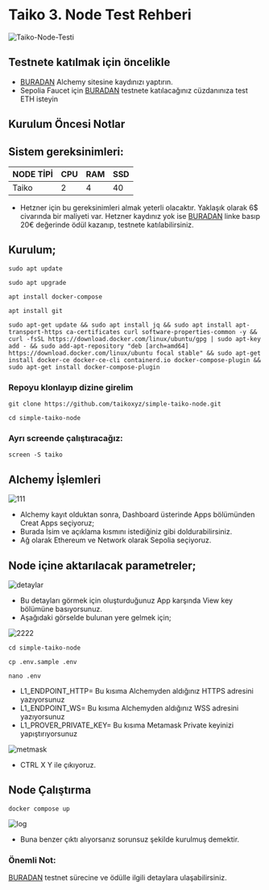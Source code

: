 # Taiko 3. Node Test Rehberi
![Taiko-Node-Testi](https://mirror-media.imgix.net/publication-images/4qVW-dWhNmMQr61g91hGt.png?height=512&width=1024&h=512&w=1024&auto=compress)

## Testnete katılmak için öncelikle 
* [BURADAN](https://www.alchemy.com/) Alchemy sitesine kaydınızı yaptırın.
* Sepolia Faucet için [BURADAN](https://sepoliafaucet.com/) testnete katılacağınız cüzdanınıza test ETH isteyin

## Kurulum Öncesi Notlar

## Sistem gereksinimleri:
NODE TİPİ | CPU     | RAM      | SSD     |
| ------------- | ------------- | ------------- | -------- |
| Taiko | 2         | 4      | 40 |
 

* Hetzner için bu gereksinimleri almak yeterli olacaktır. Yaklaşık olarak 6$ civarında bir maliyeti var.
Hetzner kaydınız yok ise [BURADAN](https://hetzner.cloud/?ref=ew4WgPUfxeyJ) linke basıp 20€ değerinde ödül kazanıp, testnete katılabilirsiniz.

## Kurulum;
```
sudo apt update
```
```
sudo apt upgrade
```
```
apt install docker-compose
```
```
apt install git
```
```
sudo apt-get update && sudo apt install jq && sudo apt install apt-transport-https ca-certificates curl software-properties-common -y && curl -fsSL https://download.docker.com/linux/ubuntu/gpg | sudo apt-key add - && sudo add-apt-repository "deb [arch=amd64] https://download.docker.com/linux/ubuntu focal stable" && sudo apt-get install docker-ce docker-ce-cli containerd.io docker-compose-plugin && sudo apt-get install docker-compose-plugin
```

### Repoyu klonlayıp dizine girelim
```
git clone https://github.com/taikoxyz/simple-taiko-node.git
```
```
cd simple-taiko-node
```

### Ayrı screende çalıştıracağız:
```
screen -S taiko
```

## Alchemy İşlemleri
![111](https://github.com/CoinHuntersTR/Taiko-3-Testnet-Rehberi/assets/111747226/29eed0b5-de57-4c48-8a8c-4dfa28899834)
* Alchemy kayıt olduktan sonra, Dashboard üsterinde Apps bölümünden Creat Apps seçiyoruz;
* Burada İsim ve açıklama kısmını istediğiniz gibi doldurabilirsiniz.
* Ağ olarak Ethereum ve Network olarak Sepolia seçiyoruz.

## Node içine aktarılacak parametreler;
![detaylar](https://github.com/CoinHuntersTR/Taiko-3-Testnet-Rehberi/assets/111747226/20658ef0-0678-49e0-9e6d-7b6574f12d5d)
* Bu detayları görmek için oluşturduğunuz App karşında View key bölümüne basıyorsunuz.
* Aşağıdaki görselde bulunan yere gelmek için;


![2222](https://github.com/CoinHuntersTR/Taiko-3-Testnet-Rehberi/assets/111747226/e4c2f276-e9ac-4741-9723-8a5763546499)


```
cd simple-taiko-node
```
```
cp .env.sample .env
```
```
nano .env
```
* L1_ENDPOINT_HTTP= Bu kısıma Alchemyden aldığınız HTTPS adresini yazıyorsunuz
* L1_ENDPOINT_WS= Bu kısıma Alchemyden aldığınız WSS adresini yazıyorsunuz
* L1_PROVER_PRIVATE_KEY= Bu kısıma Metamask Private keyinizi yapıştırıyorsunuz
 
![metmask](https://user-images.githubusercontent.com/111747226/214062437-69e144d9-528f-4a17-b46a-a747c1d5284c.png)

* CTRL X Y ile çıkıyoruz.

## Node Çalıştırma
```
docker compose up
```
![log](https://github.com/CoinHuntersTR/Taiko-3-Testnet-Rehberi/assets/111747226/08954550-d569-4de7-bf1c-d2fb08600a28)

* Buna benzer çıktı alıyorsanız sorunsuz şekilde kurulmuş demektir.

### Önemli Not:
[BURADAN](https://taiko.mirror.xyz/wD7yN8Y5RttbP7kzdtX22GbMg6i18a-Xwet2sshpt48) testnet sürecine ve ödülle ilgili detaylara ulaşabilirsiniz.




